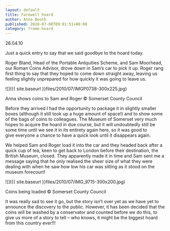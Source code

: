 ```yaml
---
layout: default
title: Farewell hoard
author: Anna Booth
published: 2010-07-08T09:01:51+00:00
category: frome-hoard
---
```


26.04.10

Just a quick entry to say that we said goodbye to the hoard today.

Roger Bland, Head of the Portable Antquities Scheme, and Sam Moorhead, our Roman Coins Advisor, drove down in Sam’s car to pick it up. Roger rang first thing to say that they hoped to come down straight away, leaving us feeling slightly unprepared for how quickly it was going to leave us.

![]({{ site.baseurl }}files/2010/07/IMGP0738-300x225.jpg)

Anna shows coins to Sam and Roger © Somerset County Council

Before they arrived I had the opportunity to package it in slightly smaller boxes (although it still took up a huge amount of space!) and to show some of the bags of coins to colleagues. The Museum of Somerset very much hopes to acquire the hoard in due course, but it will undoubtedly still be some time until we see it in its entirety again here, so it was good to give everyone a chance to have a quick look until it disappears again.

We helped Sam and Roger load it into the car and they headed back after a quick cup of tea, keen to get back to London before their destination, the British Museum, closed. They apparently made it in time and Sam sent me a message saying that he only realised the sheer size of what they were dealing with when he saw how low his car was sitting as it stood on the museum forecourt!

![]({{ site.baseurl }}files/2010/07/IMG_9715-300x200.jpg)

Coins being loaded © Somerset County Council

It was really sad to see it go, but the story isn’t over yet as we have yet to announce the discovery to the public. However, it has been decided that the coins will be washed by a conservator and counted before we do this, to give us more of a story to tell – who knows, it might be the biggest hoard from this country ever!!!
